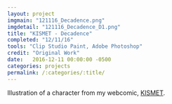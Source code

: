 ```yaml
---
layout: project
imgmain: "121116_Decadence.png"
imgdetail: "121116_Decadence_D1.png"
title: "KISMET - Decadence"
completed: "12/11/16"
tools: "Clip Studio Paint, Adobe Photoshop"
credit: "Original Work"
date:   2016-12-11 00:00:00 -0500
categories: projects
permalink: /:categories/:title/
---
```

Illustration of a character from my webcomic, <a href="http://www.kismet-comic.com">KISMET</a>.